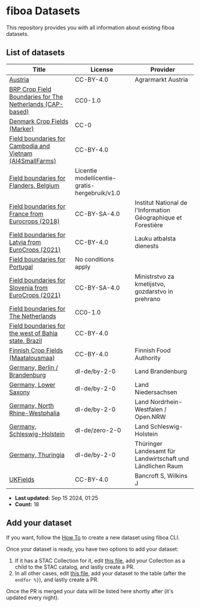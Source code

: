 
# fiboa Datasets

This repository provides you with all information about existing fiboa datasets.

## List of datasets

| Title | License | Provider |
| ----- | ------- | -------- |
| [Austria](https://beta.source.coop/repositories/fiboa/austria/description/) | CC-BY-4.0 | Agrarmarkt Austria |
| [BRP Crop Field Boundaries for The Netherlands (CAP-based)](https://beta.source.coop/repositories/fiboa/nl-crop/description/) | CC0-1.0 |  |
| [Denmark Crop Fields (Marker)](https://beta.source.coop/repositories/fiboa/denmark/description/) | CC-0 |  |
| [Field boundaries for Cambodia and Vietnam (AI4SmallFarms)](https://beta.source.coop/repositories/fiboa/ai4sf/description/) | CC-BY-4.0 |  |
| [Field boundaries for Flanders, Belgium](https://beta.source.coop/repositories/fiboa/be-vlg/description/) | Licentie modellicentie-gratis-hergebruik/v1.0 |  |
| [Field boundaries for France from Eurocrops (2018)](https://beta.source.coop/repositories/fiboa/france-ec/description/) | CC-BY-SA-4.0 | Institut National de l'Information Géographique et Forestière |
| [Field boundaries for Latvia from EuroCrops (2021)](https://beta.source.coop/repositories/fiboa/ec-lv/description/) | CC-BY-4.0 | Lauku atbalsta dienests |
| [Field boundaries for Portugal](https://beta.source.coop/repositories/fiboa/portugal/description/) | No conditions apply |  |
| [Field boundaries for Slovenia from EuroCrops (2021)](https://beta.source.coop/repositories/fiboa/slovenia-ec/description/) | CC-BY-SA-4.0 | Ministrstvo za kmetijstvo, gozdarstvo in prehrano |
| [Field boundaries for The Netherlands](https://beta.source.coop/repositories/fiboa/nl-ref/description/) | CC0-1.0 |  |
| [Field boundaries for the west of Bahia state, Brazil](https://beta.source.coop/repositories/fiboa/br-ba-lem/description/) | CC-BY-4.0 |  |
| [Finnish Crop Fields (Maatalousmaa)](https://beta.source.coop/repositories/fiboa/finland/description/) | CC-BY-4.0 | Finnish Food Authority |
| [Germany, Berlin / Brandenburg](https://beta.source.coop/repositories/fiboa/de-bb/description/) | dl-de/by-2-0 | Land Brandenburg |
| [Germany, Lower Saxony](https://beta.source.coop/repositories/fiboa/de-nds/description/) | dl-de/by-2-0 | Land Niedersachsen |
| [Germany, North Rhine-Westphalia](https://beta.source.coop/repositories/fiboa/de-nrw/description/) | dl-de/by-2-0 | Land Nordrhein-Westfalen / Open.NRW |
| [Germany, Schleswig-Holstein](https://beta.source.coop/repositories/fiboa/de-sh/description/) | dl-de/zero-2-0 | Land Schleswig-Holstein |
| [Germany, Thuringia](https://beta.source.coop/repositories/fiboa/de-th/description/) | dl-de/by-2-0 | Thüringer Landesamt für Landwirtschaft und Ländlichen Raum |
| [UKFields](https://zenodo.org/records/11110206) | CC-BY-4.0 | Bancroft S, Wilkins J |

* **Last updated:** Sep 15 2024, 01:25 
* **Count:** 18

## Add your dataset

If you want, follow the [How To](HOWTO.md) to create a new dataset using fiboa CLI.

Once your dataset is ready, you have two options to add your dataset:
1. If it has a STAC Collection for it, edit [this file](https://github.com/fiboa/fiboa.github.io/edit/main/stac/catalog.json), add your Collection as a child to the STAC catalog, and lastly create a PR.
2. In all other cases, edit [this file](https://github.com/fiboa/data/edit/main/README.md.jinja), add your dataset to the table (after the `endfor %}`), and lastly create a PR.

Once the PR is merged your data will be listed here shortly after (it's updated every night).